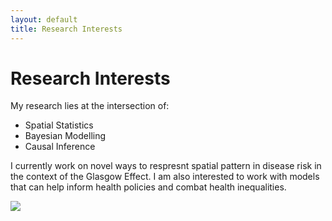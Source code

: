 ```yaml
---
layout: default
title: Research Interests
---
```


# Research Interests

My research lies at the intersection of:

- Spatial Statistics
- Bayesian Modelling
- Causal Inference

I currently work on novel ways to respresnt spatial pattern in disease risk in the context of the Glasgow Effect.
I am also interested to work with models that can help inform health policies and combat health inequalities.

<img src="https://imgs.xkcd.com/comics/modified_bayes_theorem.png" style="margin-bottom: 1rem;">
